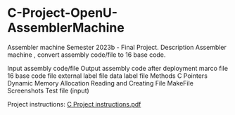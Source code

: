 # C-Project-OpenU-AssemblerMachine
Assembler machine
Semester 2023b - Final Project.
Description
Assembler machine , convert assembly code/file to 16 base code.

Input
assembly code/file
Output
assembly code after deployment marco file
16 base code file
external label file
data label file
Methods
C
Pointers
Dynamic Memory Allocation
Reading and Creating File
MakeFile
Screenshots
Test file (input)

Project instructions:
[C Project instructions.pdf](https://github.com/tehilakiper/C-Project-OpenU-AssemblerMachine/files/12662341/C.Project.instructions.pdf)
